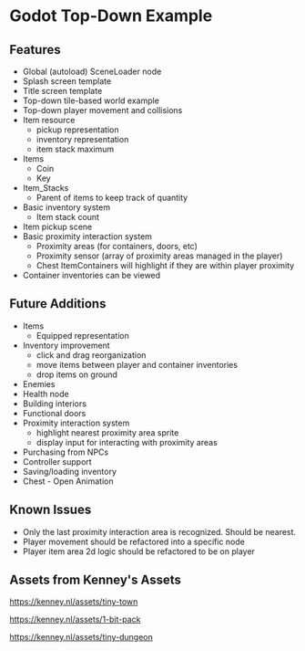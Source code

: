 # Godot Top-Down Example
 
## Features

- Global (autoload) SceneLoader node
- Splash screen template
- Title screen template
- Top-down tile-based world example
- Top-down player movement and collisions
- Item resource
    - pickup representation
    - inventory representation
    - item stack maximum
- Items
    - Coin
    - Key
- Item_Stacks
    - Parent of items to keep track of quantity
- Basic inventory system
    - Item stack count
- Item pickup scene
- Basic proximity interaction system
  - Proximity areas (for containers, doors, etc)
  - Proximity sensor (array of proximity areas managed in the player)
  - Chest ItemContainers will highlight if they are within player proximity
- Container inventories can be viewed

## Future Additions

- Items
    - Equipped representation
- Inventory improvement
    - click and drag reorganization
    - move items between player and container inventories
    - drop items on ground
- Enemies
- Health node
- Building interiors
- Functional doors
- Proximity interaction system
    - highlight nearest proximity area sprite
    - display input for interacting with proximity areas
- Purchasing from NPCs
- Controller support
- Saving/loading inventory
- Chest - Open Animation

## Known Issues

- Only the last proximity interaction area is recognized. Should be nearest.
- Player movement should be refactored into a specific node
- Player item area 2d logic should be refactored to be on player

## Assets from Kenney's Assets

https://kenney.nl/assets/tiny-town

https://kenney.nl/assets/1-bit-pack

https://kenney.nl/assets/tiny-dungeon